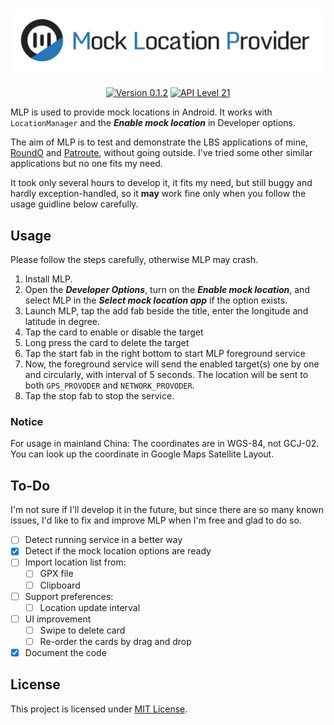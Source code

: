 <h1 align=center><a href="#"><img src="./Resource/Banner.svg" alt="Banner"></a></h1>
<p align=center>
    <a href="./CHANGELOG.md"><img alt="Version 0.1.2" src="https://img.shields.io/badge/version-0.1.2-red.svg"/></a>
    <a href="https://www.android.com/versions/lollipop-5-0/"><img alt="API Level 21" src="https://img.shields.io/badge/API_Level-21-A4C639.svg"/></a>
</p>

MLP is used to provide mock locations in Android. It works with `LocationManager` and the ***Enable mock location*** in Developer options.

The aim of MLP is to test and demonstrate the LBS applications of mine,  [RoundO](https://github.com/lucka-me/RoundO-android "GitHub") and [Patroute](https://github.com/lucka-me/Patroute-android "GitHub"), without going outside. I've tried some other similar applications but no one fits my need.

It took only several hours to develop it, it fits my need, but still buggy and hardly exception-handled, so it **may** work fine only when you follow the usage guidline below carefully.

## Usage
Please follow the steps carefully, otherwise MLP may crash.

1. Install MLP.
2. Open the ***Developer Options***, turn on the ***Enable mock location***, and select MLP in the ***Select mock location app*** if the option exists.
3. Launch MLP, tap the add fab beside the title, enter the longitude and latitude in degree.
4. Tap the card to enable or disable the target
5. Long press the card to delete the target
6. Tap the start fab in the right bottom to start MLP foreground service
7. Now, the foreground service will send the enabled target(s) one by one and circularly, with interval of 5 seconds. The location will be sent to both `GPS_PROVODER` and `NETWORK_PROVODER`.
8. Tap the stop fab to stop the service.

### Notice
For usage in mainland China: The coordinates are in WGS-84, not GCJ-02. You can look up the coordinate in Google Maps Satellite Layout.

## To-Do
I'm not sure if I'll develop it in the future, but since there are so many known issues, I'd like to fix and improve MLP when I'm free and glad to do so.

- [ ] Detect running service in a better way
- [x] Detect if the mock location options are ready
- [ ] Import location list from:
  - [ ] GPX file
  - [ ] Clipboard
- [ ] Support preferences:
  - [ ] Location update interval
- [ ] UI improvement
  - [ ] Swipe to delete card
  - [ ] Re-order the cards by drag and drop
- [x] Document the code

## License
This project is licensed under [MIT License](./LICENSE).
